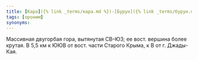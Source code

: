 ```yaml
---
title: [Кара]({% link _terms/кара.md %})-[Бурун]({% link _terms/бурун.md %}) I
tags: [ороним]
synonyms:
---
```


Массивная двугорбая гора, вытянутая СВ–ЮЗ; ее вост. вершина более крутая. В 5,5
км к ЮЮВ от вост. части Старого Крыма, к В от г. Джады-Кая.
